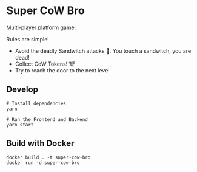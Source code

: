 # Super CoW Bro

Multi-player platform game.

Rules are simple!

- Avoid the deadly Sandwitch attacks 🥪. You touch a sandwitch, you are dead!
- Collect CoW Tokens! 🐮
- Try to reach the door to the next leve!

## Develop

```
# Install dependencies
yarn

# Run the Frontend and Backend
yarn start
```

## Build with Docker

```
docker build . -t super-cow-bro
docker run -d super-cow-bro
```
